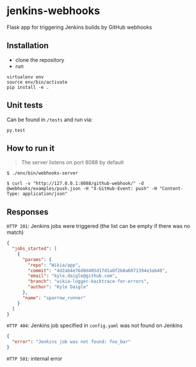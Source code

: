 jenkins-webhooks
================

Flask app for triggering Jenkins builds by GitHub webhooks

## Installation

* clone the repository
* run

```
virtualenv env
source env/bin/activate
pip install -e .
```

## Unit tests

Can be found in ``/tests`` and run via:

```
py.test
```

## How to run it

> The server listens on port 8088 by default

```
$ ./env/bin/webhooks-server
```

```
$ curl -v "http://127.0.0.1:8088/github-webhook/" -d @webhooks/examples/push.json -H "X-GitHub-Event: push" -H "Content-Type: application/json"
```

## Responses

`HTTP 201`: Jenkins jobs were triggered (the list can be empty if there was no match)

```json
{
  "jobs_started": [
    {
      "params": {
        "repo": "Wikia/app",
        "commit": "4d2ab4e76d0d405d17d1a0f2b8a6071394e3ab40",
        "email": "kyle.daigle@github.com",
        "branch": "wikia-logger-backtrace-for-errors",
        "author": "Kyle Daigle"
      },
      "name": "sparrow_runner"
    }
  ]
}
```

`HTTP 404`: Jenkins job specified in `config.yaml` was not found on Jenkins

```json
{
  "error": "Jenkins job was not found: foo_bar"
}
```

`HTTP 501`: internal error
